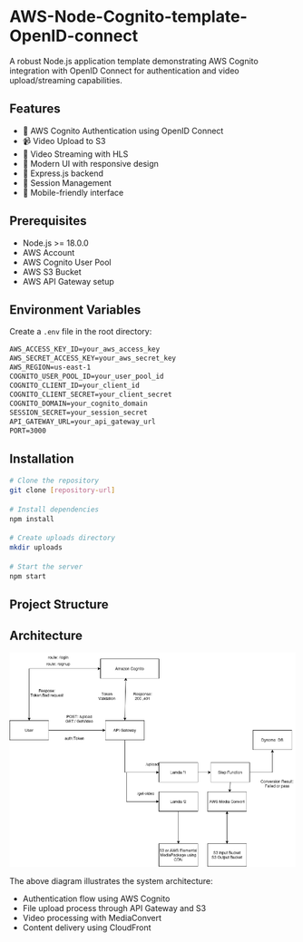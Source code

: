 # AWS-Node-Cognito-template-OpenID-connect

A robust Node.js application template demonstrating AWS Cognito integration with OpenID Connect for authentication and video upload/streaming capabilities.

## Features

- 🔐 AWS Cognito Authentication using OpenID Connect
- 📹 Video Upload to S3
- 🎥 Video Streaming with HLS
- 🎨 Modern UI with responsive design
- 🚀 Express.js backend
- 🔄 Session Management
- 📱 Mobile-friendly interface

## Prerequisites

- Node.js >= 18.0.0
- AWS Account
- AWS Cognito User Pool
- AWS S3 Bucket
- AWS API Gateway setup

## Environment Variables

Create a `.env` file in the root directory:

```plaintext
AWS_ACCESS_KEY_ID=your_aws_access_key
AWS_SECRET_ACCESS_KEY=your_aws_secret_key
AWS_REGION=us-east-1
COGNITO_USER_POOL_ID=your_user_pool_id
COGNITO_CLIENT_ID=your_client_id
COGNITO_CLIENT_SECRET=your_client_secret
COGNITO_DOMAIN=your_cognito_domain
SESSION_SECRET=your_session_secret
API_GATEWAY_URL=your_api_gateway_url
PORT=3000
```

## Installation

```bash
# Clone the repository
git clone [repository-url]

# Install dependencies
npm install

# Create uploads directory
mkdir uploads

# Start the server
npm start
```

## Project Structure

## Architecture

![Architecture Diagram](./assets/mediaconvert.drawio.png)

The above diagram illustrates the system architecture:
- Authentication flow using AWS Cognito
- File upload process through API Gateway and S3
- Video processing with MediaConvert
- Content delivery using CloudFront

